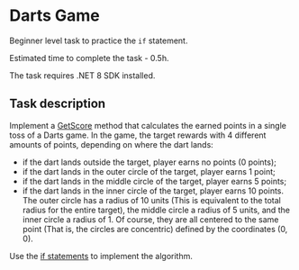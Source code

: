 # Darts Game

Beginner level task to practice the `if` statement.

Estimated time to complete the task - 0.5h.

The task requires .NET 8 SDK installed.


## Task description

Implement a [GetScore](DartsGame/Darts.cs#L13) method that calculates the earned points in a single toss of a Darts game. In the game, the target rewards with 4 different amounts of points, depending on where the dart lands:
- if the dart lands outside the target, player earns no points (0 points);
- if the dart lands in the outer circle of the target, player earns 1 point;
- if the dart lands in the middle circle of the target, player earns 5 points;
- if the dart lands in the inner circle of the target, player earns 10 points.  
The outer circle has a radius of 10 units (This is equivalent to the total radius for the entire target), the middle circle a radius of 5 units, and the inner circle a radius of 1. Of course, they are all centered to the same point (That is, the circles are concentric) defined by the coordinates (0, 0).

Use the [if statements](https://docs.microsoft.com/en-us/dotnet/csharp/language-reference/statements/selection-statements#the-if-statement) to implement the algorithm.
